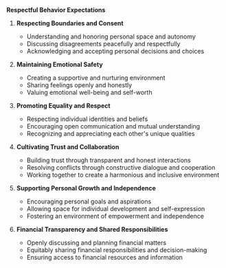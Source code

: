 **Respectful Behavior Expectations**

1. **Respecting Boundaries and Consent**
   - Understanding and honoring personal space and autonomy
   - Discussing disagreements peacefully and respectfully
   - Acknowledging and accepting personal decisions and choices

2. **Maintaining Emotional Safety**
   - Creating a supportive and nurturing environment
   - Sharing feelings openly and honestly
   - Valuing emotional well-being and self-worth

3. **Promoting Equality and Respect**
   - Respecting individual identities and beliefs
   - Encouraging open communication and mutual understanding
   - Recognizing and appreciating each other's unique qualities

4. **Cultivating Trust and Collaboration**
   - Building trust through transparent and honest interactions
   - Resolving conflicts through constructive dialogue and cooperation
   - Working together to create a harmonious and inclusive environment

5. **Supporting Personal Growth and Independence**
   - Encouraging personal goals and aspirations
   - Allowing space for individual development and self-expression
   - Fostering an environment of empowerment and independence

6. **Financial Transparency and Shared Responsibilities**
   - Openly discussing and planning financial matters
   - Equitably sharing financial responsibilities and decision-making
   - Ensuring access to financial resources and information
